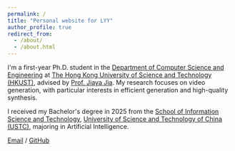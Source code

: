 ```yaml
---
permalink: /
title: "Personal website for LYY"
author_profile: true
redirect_from: 
  - /about/
  - /about.html
---
```


I'm a first-year Ph.D. student in the [Department of Computer Science and Engineering](https://cse.hkust.edu.hk/) at [The Hong Kong University of Science and Technology (HKUST)](https://hkust.edu.hk/), advised by [Prof. Jiaya Jia](https://jiaya.me/home). My research focuses on video generation, with particular interests in efficient generation and high-quality synthesis.

I received my Bachelor's degree in 2025 from the [School of Information Science and Technology](https://sist.ustc.edu.cn/), [University of Science and Technology of China (USTC)](https://www.ustc.edu.cn/), majoring in Artificial Intelligence.

[Email](mailto:yaoyangliu319@gmail.com) / [GitHub](https://github.com/LazySheeeeeep/)

